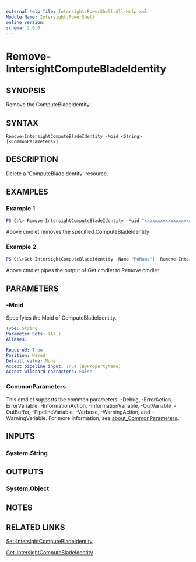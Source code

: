 ```yaml
---
external help file: Intersight.PowerShell.dll-Help.xml
Module Name: Intersight.PowerShell
online version:
schema: 2.0.0
---
```


# Remove-IntersightComputeBladeIdentity

## SYNOPSIS
Remove the ComputeBladeIdentity

## SYNTAX

```
Remove-IntersightComputeBladeIdentity -Moid <String> [<CommonParameters>]
```

## DESCRIPTION
Delete a &apos;ComputeBladeIdentity&apos; resource.

## EXAMPLES

### Example 1
```powershell
PS C:\> Remove-IntersightComputeBladeIdentity -Moid "xxxxxxxxxxxxxxxxxxxxxxxxxxx"
```
Above cmdlet removes the specified ComputeBladeIdentity 

### Example 2
```powershell
PS C:\>Get-IntersightComputeBladeIdentity -Name "MoName"|  Remove-IntersightComputeBladeIdentity
```
Above cmdlet pipes the output of Get cmdlet to Remove cmdlet

## PARAMETERS

### -Moid
Specifyies the Moid of ComputeBladeIdentity.

```yaml
Type: String
Parameter Sets: (All)
Aliases:

Required: True
Position: Named
Default value: None
Accept pipeline input: True (ByPropertyName)
Accept wildcard characters: False
```

### CommonParameters
This cmdlet supports the common parameters: -Debug, -ErrorAction, -ErrorVariable, -InformationAction, -InformationVariable, -OutVariable, -OutBuffer, -PipelineVariable, -Verbose, -WarningAction, and -WarningVariable. For more information, see [about_CommonParameters](http://go.microsoft.com/fwlink/?LinkID=113216).

## INPUTS

### System.String

## OUTPUTS

### System.Object
## NOTES

## RELATED LINKS

[Set-IntersightComputeBladeIdentity](./Set-IntersightComputeBladeIdentity.md)

[Get-IntersightComputeBladeIdentity](./Get-IntersightComputeBladeIdentity.md)

